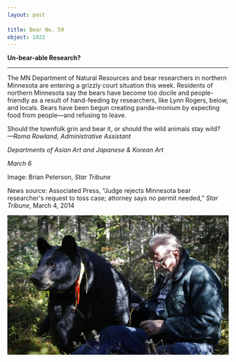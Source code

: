 ```yaml
---
layout: post

title: Bear No. 59
object: 1822
---
```

**Un-bear-able Research?**

****

The MN Department of Natural Resources and bear researchers in northern Minnesota are entering a grizzly court situation this week. Residents of northern Minnesota say the bears have become too docile and people-friendly as a result of hand-feeding by researchers, like Lynn Rogers, below, and locals. Bears have been begun creating panda-monium by expecting food from people—and refusing to leave.

Should the townfolk grin and bear it, or should the wild animals stay wild?     *—Roma Rowland, Administrative Assistant*

*Departments of Asian Art and Japanese & Korean Art*

*March 6*

Image: Brian Peterson, *Star Tribune*

News source: Associated Press, “Judge rejects Minnesota bear researcher's request to toss case; attorney says no permit needed,” *Star Tribune*, March 4, 2014



![](../images/14-03-06_70.64_BearEDIT-1.jpeg)
